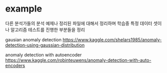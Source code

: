 # example

다른 분석가들의 분석 예제나 정리된 파일에 대해서 정리하며 학습중 
특정 데이터 셋이나 알고리즘 테스트를 진행한 부분들을 정리


gausian anomaly detection
https://www.kaggle.com/shelars1985/anomaly-detection-using-gaussian-distribution

anomaly detection with autoencoder
https://www.kaggle.com/robinteuwens/anomaly-detection-with-auto-encoders

